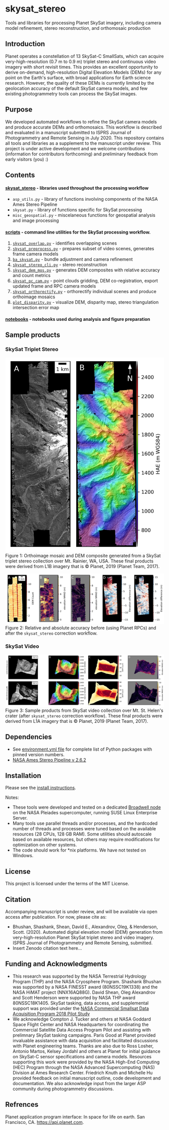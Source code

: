 # skysat_stereo
Tools and libraries for processing Planet SkySat imagery, including camera model refinement, stereo reconstruction, and orthomosaic production

## Introduction
Planet operates a constellation of 13 SkySat-C SmallSats, which can acquire very-high-resolution (0.7 m to 0.9 m) triplet stereo and continuous video imagery with short revisit times. This provides an excellent opportunity to derive on-demand, high-resolution Digital Elevation Models (DEMs) for any point on the Earth's surface, with broad applications for Earth science research. However, the quality of these DEMs is currently limited by the geolocation accuracy of the default SkySat camera models, and few existing photogrammetry tools can process the SkySat images.

## Purpose
We developed automated workflows to refine the SkySat camera models and produce accurate DEMs and orthomosaics. This workflow is described and evaluated in a manuscript submitted to ISPRS Journal of Photogrammetry and Remote Sensing in July 2020. This repository contains all tools and libraries as a supplement to the manuscript under review.
This project is under active development and we welcome contributions (information for contributors forthcoming) and preliminary feedback from early visitors (you) :)

## Contents
#### [skysat_stereo](/skysat_stereo) - libraries used throughout the processing workflow
- `asp_utils.py` - library of functions involving components of the NASA Ames Stereo Pipeline
- `skysat.py` - library of functions specific for SkySat processing
- `misc_geospatial.py` - miscelaneous functions for geospatial analysis and image processing

#### [scripts](/scripts/) - command line utilities for the SkySat processing workflow.
1. [`skysat_overlap.py`](/scripts/skysat_overlap.py) - identifies overlapping scenes
2. [`skysat_preprocess.py`](/scripts/skysat_preprocess.py) - prepares subset of video scenes, generates frame camera models
3. [`ba_skysat.py`](/scripts/ba_skysat.py) - bundle adjustment and camera refinement
4. [`skysat_stereo_cli.py`](/scripts/skysat_stereo_cli.py) - stereo reconstruction
5. [`skysat_dem_mos.py`](/scripts/skysat_dem_mos.py) - generates DEM composites with relative accuracy and count metrics
6. [`skysat_pc_cam.py`](/scripts/skysat_pc_cam.py) - point clouds gridding, DEM co-registration, export updated frame and RPC camera models
7. [`skysat_orthorectify.py`](/scripts/skysat_orthorectify.py) - orthorectify individual scenes and produce orthoimage mosaics
8. [`plot_disparity.py`](/scripts/plot_disparity.py) - visualize DEM, disparity map, stereo triangulation intersection error map

#### [notebooks](/notebooks/) - notebooks used during analysis and figure preparation

## Sample products
### SkySat Triplet Stereo
![triplet_product](/docs/img/Figure3.jpg)
Figure 1: Orthoimage mosaic and DEM composite generated from a SkySat triplet stereo collection over Mt. Rainier, WA, USA. These final products were derived from L1B imagery that is &copy; Planet, 2019 (Planet Team, 2017).

![triplet_accuracy](/docs/img/Figure4.jpg)
Figure 2: Relative and absolute accuracy before (using Planet RPCs) and after the `skysat_stereo` correction workflow.

### SkySat Video
![video_samples](/docs/img/Figure5.jpg)
Figure 3: Sample products from SkySat video collection over Mt. St. Helen's crater (after `skysat_stereo` correction workflow). These final products were derived from L1A imagery that is &copy; Planet, 2019 (Planet Team, 2017).

## Dependencies
- See [environment.yml file](/environment.yml) for complete list of Python packages with pinned version numbers.
- [NASA Ames Stereo Pipeline v 2.6.2](https://stereopipeline.readthedocs.io/en/latest/)

## Installation
Please see the [install instructions](/docs/install_instructions.md).

Notes:
* These tools were developed and tested on a dedicated [Broadwell node](https://www.nas.nasa.gov/hecc/resources/pleiades.html) on the NASA Pleiades supercomputer, running SUSE Linux Enterprise Server. 
* Many tools use parallel threads and/or processes, and the hardcoded number of threads and processes were tuned based on the available resources (28 CPUs, 128 GB RAM).  Some utilities should autoscale based on available resources, but others may require modifications for optimization on other systems.
* The code should work for \*nix platforms. We have not tested on Windows. 

## License
This project is licensed under the terms of the MIT License.

## Citation
Accompanying manuscript is under review, and will be available via open access after publication. For now, please cite as:
* Bhushan, Shashank, Shean, David E., Alexandrov, Oleg, & Henderson, Scott. (2020). Automated digital elevation model (DEM) generation from very-high-resolution Planet SkySat triplet stereo and video imagery. ISPRS Journal of Photogrammetry and Remote Sensing, submitted.
* Insert Zenodo citation text here...

## Funding and Acknowledgments
* This research was supported by the NASA Terrestrial Hydrology Program (THP) and the NASA Cryosphere Program. Shashank Bhushan was supported by a NASA FINESST award (80NSSC19K1338) and the NASA HiMAT project (NNX16AQ88G). David Shean, Oleg Alexandrov and Scott Henderson were supported by NASA THP award 80NSSC18K1405. SkySat tasking, data access, and supplemental support was provided under the [NASA Commercial Smallsat Data Acquisition Program 2018 Pilot Study](https://sit.earthdata.nasa.gov/about/small-satellite-commercial-data-buy-program)
* We acknowledge Compton J. Tucker and others at NASA Goddard Space Flight Center and NASA Headquarters for coordinating the Commercial Satellite Data Access Program Pilot and assisting with prelimnary SkySat tasking campaigns. Paris Good at Planet provided invaluable assistance with data acquisition and facilitated discussions with Planet engineering teams. Thanks are also due to Ross Losher, Antonio Martos, Kelsey Jordahl and others at Planet for initial guidance on SkySat-C sensor specifications and camera models. Resources supporting this work were provided by the NASA High-End Computing (HEC) Program through the NASA Advanced Supercomputing (NAS) Division at Ames Research Center. Friedrich Knuth and Michelle Hu provided feedback on initial manuscript outline, code development and documentation. We also acknowledge input from the larger ASP community during photogrammetry discussions.

## Refrences
Planet application program interface:  In space for life on earth. San Francisco, CA. https://api.planet.com.
